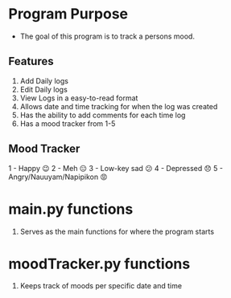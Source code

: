 # Program Purpose 
- The goal of this program is to track a persons mood.


## Features
1. Add Daily logs
2. Edit Daily logs
3. View Logs in a easy-to-read format
4. Allows date and time tracking for when the log was created
5. Has the ability to add comments for each time log
6. Has a mood tracker from 1-5

## Mood Tracker
1 - Happy 😉
2 - Meh 😑
3 - Low-key sad 😕
4 - Depressed 😞
5 - Angry/Nauuyam/Napipikon 😡



# main.py functions
1. Serves as the main functions for where the program starts

# moodTracker.py functions
1. Keeps track of moods per specific date and time


